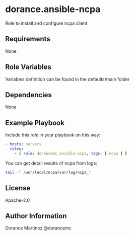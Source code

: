dorance.ansible-ncpa
====================

Role to install and configure ncpa client

Requirements
------------

None

Role Variables
--------------

Variables definition can be found in the defaults/main folder

Dependencies
------------

None

Example Playbook
----------------

Include this role in your playbook on this way:

```yaml
- hosts: servers
  roles:
    - { role: dorancemc.ansible-ncpa, tags: [ ncpa ] }
```

You can get detail results of ncpa from logs:
```bash
tail -f /usr/local/ncpa/var/log/ncpa_*
```

License
-------

Apache-2.0

Author Information
------------------

Dorance Martinez @dorancemc